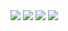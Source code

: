 <div>
  <a href="https://linkedin.com/in/sashasyedin" target="_blank"><img src="https://img.shields.io/badge/linkedin-seagreen?style=for-the-badge&logo=linkedin&logoColor=white"></a>
  <a href="https://leetcode.com/sashasyedin" target="_blank"><img src="https://img.shields.io/badge/leetcode-seagreen?style=for-the-badge&logo=leetcode&logoColor=white"></a>
  <a href="https://discord.com/users/1115970554227335209" target="_blank"><img src="https://img.shields.io/badge/discord-seagreen?style=for-the-badge&logo=discord&logoColor=white"></a>
  <a href="https://telegram.me/sashasyedin" target="_blank"><img src="https://img.shields.io/badge/telegram-seagreen?style=for-the-badge&logo=telegram&logoColor=white"></a>
</div>
